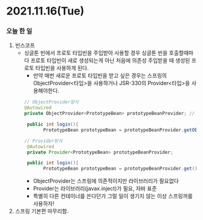 # 2021.11.16(Tue)
### 오늘 한 일 
1. 빈스코프
   * 싱글톤 빈에서 프로토 타입빈을 주입받아 사용할 경우 싱글톤 빈을 호출할때마다 프로토 타입빈이 새로 생성되는게 아닌 처음에 의존성 주입받을 때 
   생성된 프로토 타입빈을 사용하게 된다.
     * 만약 매번 새로운 프로토 타입빈을 받고 싶은 경우는 스프링의 ObjectProvider<타입>을 사용하거나 JSR-330의 Provider<타입>을 사용해야한다.
     ```java
     // ObjectProvider방식
     @Autowired
     private ObjectProvider<PrototypeBean> prototypeBeanProvider; // ObjectFactory로 사용해도되지만 예전버전임
     
      public int login(){
            PrototypeBean prototypeBean = prototypeBeanProvider.getObject();  // getObject() 사용   
     
     // Provider방식
      @Autowired
      private Provider<PrototypeBean> prototypeBeanProvider; 

      public int login(){
            PrototypeBean prototypeBean = prototypeBeanProvider.get();   // get() 사용
     ```
     * ObjectProvider는 스프링에 의존적이지만 라이브러리가 필요없다
     * Provider는 라이브러리(javax.inject)가 필요, 자바 표준
     * 특별히 다른 컨테이너를 쓴다던가 그럴 일이 생기지 않는 이상 스프링꺼를 사용하자! 
2. 스프링 기본편 마무리함.